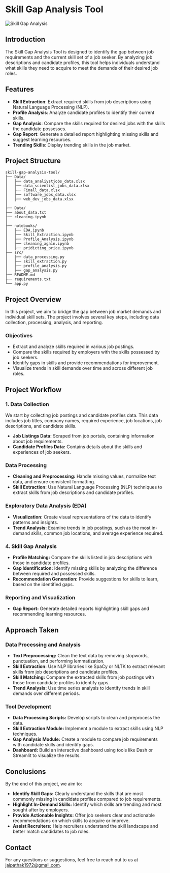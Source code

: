 # Skill Gap Analysis Tool

![Skill Gap Analysis](https://media.publit.io/file/w_,,q_80/chrmpWebsite/skills-gap-analysis-2.png)

## Introduction

The Skill Gap Analysis Tool is designed to identify the gap between job requirements and the current skill set of a job seeker. By analyzing job descriptions and candidate profiles, this tool helps individuals understand what skills they need to acquire to meet the demands of their desired job roles.

## Features

- **Skill Extraction**: Extract required skills from job descriptions using Natural Language Processing (NLP).
- **Profile Analysis**: Analyze candidate profiles to identify their current skills.
- **Gap Analysis**: Compare the skills required for desired jobs with the skills the candidate possesses.
- **Gap Report**: Generate a detailed report highlighting missing skills and suggest learning resources.
- **Trending Skills**: Display trending skills in the job market.


## Project Structure

```plaintext
skill-gap-analysis-tool/
├── Data/
│   ├── data_analiystjobs_data.xlsx
│   ├── data_scientist_jobs_data.xlsx
│   ├── Finall_data.xlsx
│   ├── software_jobs_data.xlsx
│   ├── web_dev_jobs_data.xlsx
│   
├── Data/
├── about_data.txt
├── cleaning.ipynb
│   
├── notebooks/
│   ├── EDA.ipynb
│   ├── Skill_Extraction.ipynb
│   ├── Profile_Analysis.ipynb
│   ├── cleaning_again.ipynb
│   ├── pridicting_price.ipynb
├── src/
│   ├── data_processing.py
│   ├── skill_extraction.py
│   ├── profile_analysis.py
│   ├── gap_analysis.py
├── README.md
├── requirements.txt
└── app.py
```

<h2>Project Overview</h2>
    <p>In this project, we aim to bridge the gap between job market demands and individual skill sets. The project involves several key steps, including data collection, processing, analysis, and reporting.</p>

<h3>Objectives</h3>
    <ul>
        <li>Extract and analyze skills required in various job postings.</li>
        <li>Compare the skills required by employers with the skills possessed by job seekers.</li>
        <li>Identify gaps in skills and provide recommendations for improvement.</li>
        <li>Visualize trends in skill demands over time and across different job roles.</li>
    </ul>

<h2>Project Workflow</h2>
    <h3>1. Data Collection</h3>
    <p>We start by collecting job postings and candidate profiles data. This data includes job titles, company names, required experience, job locations, job descriptions, and candidate skills.</p>
    <ul>
        <li><strong>Job Listings Data:</strong> Scraped from job portals, containing information about job requirements.</li>
        <li><strong>Candidate Profiles Data:</strong> Contains details about the skills and experiences of job seekers.</li>
    </ul>

<h3> Data Processing</h3>
    <ul>
        <li><strong>Cleaning and Preprocessing:</strong> Handle missing values, normalize text data, and ensure consistent formatting.</li>
        <li><strong>Skill Extraction:</strong> Use Natural Language Processing (NLP) techniques to extract skills from job descriptions and candidate profiles.</li>
    </ul>

<h3> Exploratory Data Analysis (EDA)</h3>
    <ul>
        <li><strong>Visualization:</strong> Create visual representations of the data to identify patterns and insights.</li>
        <li><strong>Trend Analysis:</strong> Examine trends in job postings, such as the most in-demand skills, common job locations, and average experience required.</li>
    </ul>

<h3>4. Skill Gap Analysis</h3>
    <ul>
        <li><strong>Profile Matching:</strong> Compare the skills listed in job descriptions with those in candidate profiles.</li>
        <li><strong>Gap Identification:</strong> Identify missing skills by analyzing the difference between required and possessed skills.</li>
        <li><strong>Recommendation Generation:</strong> Provide suggestions for skills to learn, based on the identified gaps.</li>
    </ul>

<h3> Reporting and Visualization</h3>
    <ul>
        <li><strong>Gap Report:</strong> Generate detailed reports highlighting skill gaps and recommending learning resources.</li>
    </ul>

<h2>Approach Taken</h2>
    <h3>Data Processing and Analysis</h3>
    <ul>
        <li><strong>Text Preprocessing:</strong> Clean the text data by removing stopwords, punctuation, and performing lemmatization.</li>
        <li><strong>Skill Extraction:</strong> Use NLP libraries like SpaCy or NLTK to extract relevant skills from job descriptions and candidate profiles.</li>
        <li><strong>Skill Matching:</strong> Compare the extracted skills from job postings with those from candidate profiles to identify gaps.</li>
        <li><strong>Trend Analysis:</strong> Use time series analysis to identify trends in skill demands over different periods.</li>
    </ul>

<h3>Tool Development</h3>
    <ul>
        <li><strong>Data Processing Scripts:</strong> Develop scripts to clean and preprocess the data.</li>
        <li><strong>Skill Extraction Module:</strong> Implement a module to extract skills using NLP techniques.</li>
        <li><strong>Gap Analysis Module:</strong> Create a module to compare job requirements with candidate skills and identify gaps.</li>
        <li><strong>Dashboard:</strong> Build an interactive dashboard using tools like Dash or Streamlit to visualize the results.</li>
    </ul>

<h2>Conclusions</h2>
    <p>By the end of this project, we aim to:</p>
    <ul>
        <li><strong>Identify Skill Gaps:</strong> Clearly understand the skills that are most commonly missing in candidate profiles compared to job requirements.</li>
        <li><strong>Highlight In-Demand Skills:</strong> Identify which skills are trending and most sought after by employers.</li>
        <li><strong>Provide Actionable Insights:</strong> Offer job seekers clear and actionable recommendations on which skills to acquire or improve.</li>
        <li><strong>Assist Recruiters:</strong> Help recruiters understand the skill landscape and better match candidates to job roles.</li>
    </ul>

## Contact
For any questions or suggestions, feel free to reach out to us at jaipathak1972@gmail.com.
